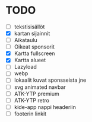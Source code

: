 # TODO

- [ ] tekstisisällöt
- [x] kartan sijainnit
- [ ] Aikataulu
- [ ] Oikeat sponsorit
- [x] Kartta fullscreen
- [x] Kartta alueet
- [ ] Lazyload
- [ ] webp
- [ ] lokaalit kuvat sponsseista jne
- [ ] svg animated navbar
- [ ] ATK-YTP premium
- [ ] ATK-YTP retro
- [ ] kide-app nappi headeriin
- [ ] footerin linkit
